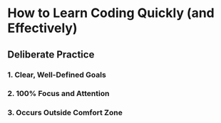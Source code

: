 # How to Learn Coding Quickly (and Effectively)

## Deliberate Practice

### 1. Clear, Well-Defined Goals

### 2. 100% Focus and Attention

### 3. Occurs Outside Comfort Zone

###
